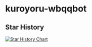 # kuroyoru-wbqqbot


## Star History

[![Star History Chart](https://api.star-history.com/svg?repos=TomChicken-on-github/kuroyoru-wbqqbot&type=Date)](https://star-history.com/#TomChicken-on-github/kuroyoru-wbqqbot&Date)
